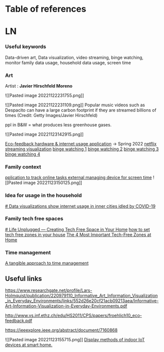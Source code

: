 # Table of references

# LN

### Useful keywords

Data-driven art, Data visualization, video streaming, binge watching, monitor family data usage, household data usage, screen time

### Art

Artist :  **Javier Hirschfeld Moreno**

![[Pasted image 20221122231755.png]]

![[Pasted image 20221122231109.png]]
Popular music videos such as Despacito can have a large carbon footprint if they are streamed billions of times (Credit: Getty Images/Javier Hirschfeld)

ppl in B&W = what produces less greenhouse gases.

![[Pasted image 20221123142915.png]]


[Eco-feedback hardware & internet usage application](https://www.diva-portal.org/smash/get/diva2:1666185/FULLTEXT01.pdf) -> Spring 2022
[netflix streaming visualization](https://luizflamorim.myportfolio.com/netflix-films)
[binge watching 1](https://www.behance.net/gallery/135826609/Binge-Watching-Data-Visualization?locale=fr_FR)
[binge watching 2](https://www.behance.net/gallery/75491185/Drama-Fever?tracking_source=search_projects_recommended%7Cbinge+watching)
[binge watching 3](https://www.behance.net/gallery/105108511/Binge-watching?tracking_source=search_projects_recommended%7Cbinge+watching)
[binge watching 4](https://public.tableau.com/app/profile/judit.bekker/viz/Couchella-ThegreatBingeFestof2020/Couchella)


### Family context

[pplication to track online tasks ](https://meetcircle.com/pages/features-usage)
[external managing device for screen time](https://www.youtube.com/watch?v=3hQm1N8NkRA&t=25s)
![[Pasted image 20221123150125.png]]

### Idea for usage in the household
[# Data visualizations show internet usage in inner cities idled by COVID-19](https://www.techrepublic.com/article/data-visualizations-show-internet-usage-in-inner-cities-idled-by-covid-19/)

### Family tech free spaces
[# Life Unplugged — Creating Tech Free Space in Your Home](https://www.zespoke.com/fr/life-unplugged-creating-tech-free-space-home/)
[how to set tech free zones in your house](https://www.angi.com/articles/how-set-tech-free-zone-your-house.htm)
[The 4 Most Important Tech-Free Zones at Home](https://www.purewow.com/tech/make-tech-free-zones-home)

### Time management
[A tangible approach to time management](https://dl.acm.org/doi/10.1145/2638728.2638794)

## Useful links

https://www.researchgate.net/profile/Lars-Holmquist/publication/220979110_Informative_Art_Information_Visualization_in_Everyday_Environments/links/552d26e20cf21acb09213aea/Informative-Art-Information-Visualization-in-Everyday-Environments.pdf

http://www.vs.inf.ethz.ch/edu/HS2011/CPS/papers/froehlich10_eco-feedback.pdf

https://ieeexplore.ieee.org/abstract/document/7160868

![[Pasted image 20221123155715.png]]
[Display methods of indoor IoT devices at smart home.](https://www.researchgate.net/publication/303905634_SALA_Smartphone-Assisted_Localization_Algorithm_for_Positioning_Indoor_IoT_Devices/figures?lo=1)